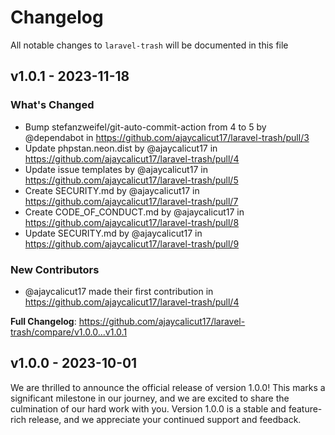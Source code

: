 # Changelog

All notable changes to `laravel-trash` will be documented in this file

## v1.0.1 - 2023-11-18

### What's Changed

- Bump stefanzweifel/git-auto-commit-action from 4 to 5 by @dependabot in https://github.com/ajaycalicut17/laravel-trash/pull/3
- Update phpstan.neon.dist by @ajaycalicut17 in https://github.com/ajaycalicut17/laravel-trash/pull/4
- Update issue templates by @ajaycalicut17 in https://github.com/ajaycalicut17/laravel-trash/pull/5
- Create SECURITY.md by @ajaycalicut17 in https://github.com/ajaycalicut17/laravel-trash/pull/7
- Create CODE_OF_CONDUCT.md by @ajaycalicut17 in https://github.com/ajaycalicut17/laravel-trash/pull/8
- Update SECURITY.md by @ajaycalicut17 in https://github.com/ajaycalicut17/laravel-trash/pull/9

### New Contributors

- @ajaycalicut17 made their first contribution in https://github.com/ajaycalicut17/laravel-trash/pull/4

**Full Changelog**: https://github.com/ajaycalicut17/laravel-trash/compare/v1.0.0...v1.0.1

## v1.0.0 - 2023-10-01

We are thrilled to announce the official release of version 1.0.0! This marks a significant milestone in our journey, and we are excited to share the culmination of our hard work with you. Version 1.0.0 is a stable and feature-rich release, and we appreciate your continued support and feedback.
